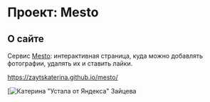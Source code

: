 # Проект: Mesto

## О сайте

Сервис [Mesto]([https://zaytskaterina.github.io/mesto/](https://zaytskaterina.github.io/mesto/)](https://zaytskaterina.github.io/mesto/) "Ссылка на сайт"): интерактивная страница, куда можно добавлять фотографии, удалять их и ставить лайки.

https://zaytskaterina.github.io/mesto/


[![Катерина "Устала от Яндекса" Зайцева](https://zaytskaterina.github.io/mesto/)
